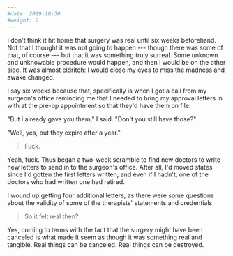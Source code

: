```yaml
---
#date: 2019-10-30
#weight: 2
---
```


I don't think it hit home that surgery was real until six weeks beforehand. Not that I thought it was not going to happen --- though there was some of that, of course --- but that it was something truly surreal. Some unknown and unknowable procedure would happen, and then I would be on the other side. It was almost eldritch: I would close my eyes to miss the madness and awake changed.

I say six weeks because that, specifically is when I got a call from my surgeon's office reminding me that I needed to bring my approval letters in with at the pre-op appointment so that they'd have them on file.

"But I already gave you them," I said. "Don't you still have those?"

"Well, yes, but they expire after a year."

> Fuck.

Yeah, fuck. Thus began a two-week scramble to find new doctors to write new letters to send in to the surgeon's office. After all, I'd moved states since I'd gotten the first letters written, and even if I hadn't, one of the doctors who had written one had retired.

I wound up getting four additional letters, as there were some questions about the validity of some of the therapists' statements and credentials.

> So it felt real then?

Yes, coming to terms with the fact that the surgery might have been canceled is what made it seem as though it was something real and tangible. Real things can be canceled. Real things can be destroyed.
